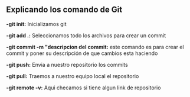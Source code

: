 ## Explicando los comando de Git

**-git init:** Inicializamos git 

**-git add .:** Seleccionamos todo los archivos para crear un commit 

**-git commit -m "descripcion del commit:** este comando es para crear el commit y poner su descripción de que cambios esta haciendo 

**-git push:** Envia a nuestro repositorio los commits

**-git pull:** Traemos a nuestro equipo local el repositorio

**-git remote -v:** Aqui checamos si tiene algun link de repositorio 
